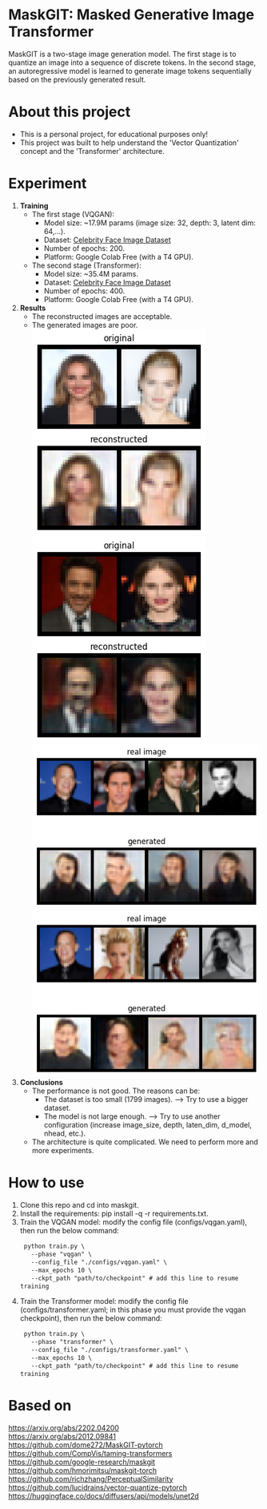 # MaskGIT: Masked Generative Image Transformer
MaskGIT is a two-stage image generation model. The first stage is to quantize an image into a sequence of discrete tokens. In the second stage, an autoregressive model is learned to generate image tokens sequentially based on the previously generated result.
# About this project
- This is a personal project, for educational purposes only!
- This project was built to help understand the 'Vector Quantization' concept and the 'Transformer' architecture.
# Experiment
1. **Training**
   - The first stage (VQGAN):
      - Model size: ~17.9M params (image size: 32, depth: 3, latent dim: 64,...).
      - Dataset: [Celebrity Face Image Dataset](https://www.kaggle.com/datasets/vishesh1412/celebrity-face-image-dataset)
      - Number of epochs: 200.
      - Platform: Google Colab Free (with a T4 GPU).
   - The second stage (Transformer):
      - Model size: ~35.4M params.
      - Dataset: [Celebrity Face Image Dataset](https://www.kaggle.com/datasets/vishesh1412/celebrity-face-image-dataset)
      - Number of epochs: 400.
      - Platform: Google Colab Free (with a T4 GPU).
2. **Results**
   - The reconstructed images are acceptable.
   - The generated images are poor. \
     ![image](results/recontruction_images/test_on_epoch_199.png) \
     ![image](results/recontruction_images/validate_on_epoch_199.png) \
     ![image](results/generated_images/validate_on_epoch_320.png) \
     ![image](results/generated_images/validate_on_epoch_340.png)
3. **Conclusions**
   - The performance is not good. The reasons can be:
      - The dataset is too small (1799 images). ⟶ Try to use a bigger dataset.
      - The model is not large enough. ⟶ Try to use another configuration (increase image_size, depth, laten_dim, d_model, nhead, etc.).
   - The architecture is quite complicated. We need to perform more and more experiments.
# How to use
1. Clone this repo and cd into maskgit.
2. Install the requirements: pip install -q -r requirements.txt.
3. Train the VQGAN model: modify the config file (configs/vqgan.yaml), then run the below command:
      ```
       python train.py \
         --phase "vqgan" \
         --config_file "./configs/vqgan.yaml" \
         --max_epochs 10 \
         --ckpt_path "path/to/checkpoint" # add this line to resume training
      ```
4. Train the Transformer model: modify the config file (configs/transformer.yaml; in this phase you must provide the vqgan checkpoint), then run the below command:
      ```
       python train.py \
         --phase "transformer" \
         --config_file "./configs/transformer.yaml" \
         --max_epochs 10 \
         --ckpt_path "path/to/checkpoint" # add this line to resume training
      ```
# Based on
  https://arxiv.org/abs/2202.04200 \
  https://arxiv.org/abs/2012.09841 \
  https://github.com/dome272/MaskGIT-pytorch \
  https://github.com/CompVis/taming-transformers \
  https://github.com/google-research/maskgit \
  https://github.com/hmorimitsu/maskgit-torch \
  https://github.com/richzhang/PerceptualSimilarity \
  https://github.com/lucidrains/vector-quantize-pytorch \
  https://huggingface.co/docs/diffusers/api/models/unet2d
